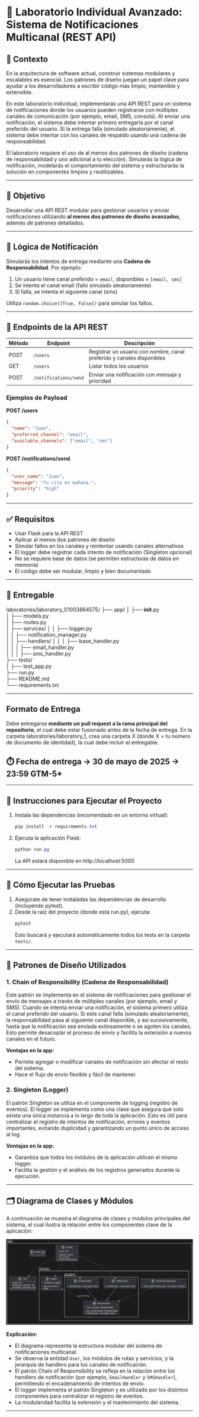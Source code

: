 # 🧪 Laboratorio Individual Avanzado: Sistema de Notificaciones Multicanal (REST API)

## 📝 Contexto

En la arquitectura de software actual, construir sistemas modulares y escalables es esencial. Los patrones de diseño juegan un papel clave para ayudar a los desarrolladores a escribir código más limpio, mantenible y extensible.

En este laboratorio individual, implementarás una API REST para un sistema de notificaciones donde los usuarios pueden registrarse con múltiples canales de comunicación (por ejemplo, email, SMS, consola). Al enviar una notificación, el sistema debe intentar primero entregarla por el canal preferido del usuario. Si la entrega falla (simulado aleatoriamente), el sistema debe intentar con los canales de respaldo usando una cadena de responsabilidad.

El laboratorio requiere el uso de al menos dos patrones de diseño (cadena de responsabilidad y uno adicional a tu elección). Simularás la lógica de notificación, modelarás el comportamiento del sistema y estructurarás la solución en componentes limpios y reutilizables.

---

## 🎯 Objetivo

Desarrollar una API REST modular para gestionar usuarios y enviar notificaciones utilizando **al menos dos patrones de diseño avanzados**, además de patrones detallados.

---

## 🔁 Lógica de Notificación

Simularás los intentos de entrega mediante una **Cadena de Responsabilidad**. Por ejemplo:

1. Un usuario tiene canal preferido = `email`, disponibles = `[email, sms]`
2. Se intenta el canal email (fallo simulado aleatoriamente)
3. Si falla, se intenta el siguiente canal (sms)

Utiliza `random.choice([True, False])` para simular los fallos.

---

## 🔧 Endpoints de la API REST

| Método | Endpoint                | Descripción                                              |
|--------|-------------------------|----------------------------------------------------------|
| POST   | `/users`                | Registrar un usuario con nombre, canal preferido y canales disponibles |
| GET    | `/users`                | Listar todos los usuarios                                |
| POST   | `/notifications/send`   | Enviar una notificación con mensaje y prioridad           |

### Ejemplos de Payload

**POST /users**
```json
{
  "name": "Juan",
  "preferred_channel": "email",
  "available_channels": ["email", "sms"]
}
```

**POST /notifications/send**
```json
{
  "user_name": "Juan",
  "message": "Tu cita es mañana.",
  "priority": "high"
}
```


---

## ✅ Requisitos

- Usar Flask para la API REST
- Aplicar al menos dos patrones de diseño
- Simular fallos en los canales y reintentar usando canales alternativos
- El logger debe registrar cada intento de notificación (Singleton opcional)
- No se requiere base de datos (se permiten estructuras de datos en memoria)
- El código debe ser modular, limpio y bien documentado

---

## 📄 Entregable

laboratories/laboratory_1/1003864575/
├── app/
│   ├── __init__.py      
│   ├── models.py         
│   ├── routes.py         
│   ├── services/
│   │   ├── logger.py      
│   │   ├── notification_manager.py  
│   │   ├── handlers/
│   │   │   ├── base_handler.py    
│   │   │   ├── email_handler.py     
│   │   │   ├── sms_handler.py       
├── tests/                
│   ├── test_app.py        
├── run.py               
├── README.md              
└── requirements.txt       

---



## Formato de Entrega
Debe entregarse **mediante un pull request a la rama principal del repositorio**, el cual debe estar fusionado antes de la fecha de entrega. En la carpeta laboratories/laboratory_1, crea una carpeta X (donde X = tu número de documento de identidad), la cual debe incluir el entregable.

## ⏱️ Fecha de entrega -> 30 de mayo de 2025 -> 23:59 GTM-5*

---

## 🚀 Instrucciones para Ejecutar el Proyecto

1. Instala las dependencias (recomendado en un entorno virtual):
   ```powershell
   pip install -r requirements.txt
   ```
2. Ejecuta la aplicación Flask:
   ```powershell
   python run.py
   ```
   La API estará disponible en http://localhost:5000

---

## 🧪 Cómo Ejecutar las Pruebas

1. Asegúrate de tener instaladas las dependencias de desarrollo (incluyendo pytest).
2. Desde la raíz del proyecto (donde está run.py), ejecuta:
   ```powershell
   pytest
   ```
   Esto buscará y ejecutará automáticamente todos los tests en la carpeta `tests/`.

---

## 🧩 Patrones de Diseño Utilizados

### 1. Chain of Responsibility (Cadena de Responsabilidad)
Este patrón se implementa en el sistema de notificaciones para gestionar el envío de mensajes a través de múltiples canales (por ejemplo, email y SMS). Cuando se intenta enviar una notificación, el sistema primero utiliza el canal preferido del usuario. Si este canal falla (simulado aleatoriamente), la responsabilidad pasa al siguiente canal disponible, y así sucesivamente, hasta que la notificación sea enviada exitosamente o se agoten los canales. Esto permite desacoplar el proceso de envío y facilita la extensión a nuevos canales en el futuro.

**Ventajas en la app:**
- Permite agregar o modificar canales de notificación sin afectar el resto del sistema.
- Hace el flujo de envío flexible y fácil de mantener.

### 2. Singleton (Logger)
El patrón Singleton se utiliza en el componente de logging (registro de eventos). El logger se implementa como una clase que asegura que solo exista una única instancia a lo largo de toda la aplicación. Esto es útil para centralizar el registro de intentos de notificación, errores y eventos importantes, evitando duplicidad y garantizando un punto único de acceso al log.

**Ventajas en la app:**
- Garantiza que todos los módulos de la aplicación utilicen el mismo logger.
- Facilita la gestión y el análisis de los registros generados durante la ejecución.

---

## 🗂️ Diagrama de Clases y Módulos

A continuación se muestra el diagrama de clases y módulos principales del sistema, el cual ilustra la relación entre los componentes clave de la aplicación:

![Diagrama de Clases y Módulos](Class_Module.png)

**Explicación:**
- El diagrama representa la estructura modular del sistema de notificaciones multicanal.
- Se observa la entidad `User`, los módulos de rutas y servicios, y la jerarquía de handlers para los canales de notificación.
- El patrón Chain of Responsibility se refleja en la relación entre los handlers de notificación (por ejemplo, `EmailHandler` y `SMSHandler`), permitiendo el encadenamiento de intentos de envío.
- El logger implementa el patrón Singleton y es utilizado por los distintos componentes para centralizar el registro de eventos.
- La modularidad facilita la extensión y el mantenimiento del sistema.

---

